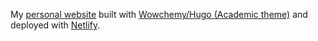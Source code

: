My [personal website](https://2exp3.netlify.app/) built with [Wowchemy/Hugo (Academic theme)](https://github.com/wowchemy/starter-academic) and deployed with [Netlify](Netlify.app).
